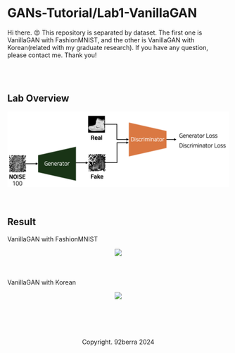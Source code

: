 # GANs-Tutorial/Lab1-VanillaGAN

Hi there. 😍 This repository is separated by dataset. The first one is VanillaGAN with FashionMNIST, and the other is VanillaGAN with Korean(related with my graduate research). If you have any question, please contact me. Thank you! <br/>

<br/>
<br/>

## Lab Overview

<div align='center'>
    <img src='../Figures/Lab1_overview_v2.png' width='700'/>
</div>

<br/>
<br/>

## Result

VanillaGAN with FashionMNIST <br/>

<div align='center'>
    <img src='../Figures/Lab1_result_sample.gif' width='500'/>
</div>
<br/>
<br/>

VanillaGAN with Korean <br/>

<div align='center'>
    <img src='../Figures/Lab1_result_sample_Korean.gif' width='500'/>
</div>

<br/>
<br/>
<br/>
<br/>
<br/>

<div align='center'>
    Copyright. 92berra 2024
</div>


